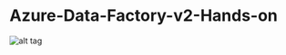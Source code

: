 # Azure-Data-Factory-v2-Hands-on
![alt tag](https://raw.githubusercontent.com/Ashishkr007/Azure-Data-Factory-v2-Hands-on/blob/master/Basic-ADF-Objects/images/ADLS2-Linked-Service.png "ADLS2-Linked-Service")

